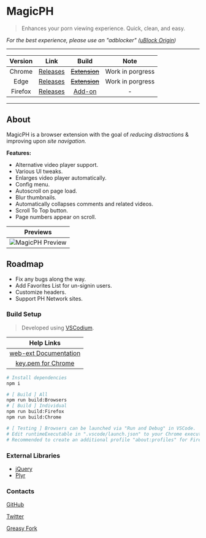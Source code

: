 # MagicPH

> Enhances your porn viewing experience. Quick, clean, and easy.

*For the best experience, please use an "adblocker" ([uBlock Origin](https://github.com/gorhill/uBlock#readme))*

***

| Version | Link | Build | Note |
|:----------:|:----------:|:----------:|:----------:|
Chrome | [Releases](https://github.com/magicoflolis/Magic-PH/releases) | ~~[Extension](#build-setup)~~ | Work in porgress
Edge | [Releases](https://github.com/magicoflolis/Magic-PH/releases) | ~~[Extension](#build-setup)~~ | Work in porgress
Firefox | [Releases](https://github.com/magicoflolis/Magic-PH/releases) | [Add-on](#build-setup) | -

***

## About

MagicPH is a browser extension with the goal of *reducing distractions* & improving upon *site navigation.*

**Features:**

* Alternative video player support.
* Various UI tweaks.
* Enlarges video player automatically.
* Config menu.
* Autoscroll on page load.
* Blur thumbnails.
* Automatically collapses comments and related videos.
* Scroll To Top button.
* Page numbers appear on scroll.

| Previews |
|:----------:|
![MagicPH Preview](https://raw.githubusercontent.com/magicoflolis/Magic-PH/master/assets/preview_addon.png)|

## Roadmap

* Fix any bugs along the way.
* Add Favorites List for un-signin users.
* Customize headers.
* Support PH Network sites.

### Build Setup

> Developed using [VSCodium](https://vscodium.com).

| Help Links |
|:----------:|
[web-ext Documentation](https://extensionworkshop.com/documentation/develop/getting-started-with-web-ext/) |
[key.pem for Chrome](https://stackoverflow.com/a/46739698/9872174)|

```bash
# Install dependencies
npm i

# [ Build ] All
npm run build:Browsers
# [ Build ] Individual
npm run build:Firefox
npm run build:Chrome

# [ Testing ] Browsers can be launched via "Run and Debug" in VSCode.
# Edit runtimeExecutable in ".vscode/launch.json" to your Chrome executable.
# Recommended to create an additional profile "about:profiles" for Firefox.
```

### External Libraries

* [jQuery](https://jquery.com/)
* [Plyr](https://github.com/sampotts/plyr#readme)

### Contacts

[GitHub](https://github.com/magicoflolis)

[Twitter](https://twitter.com/for_lollipops)

[Greasy Fork](https://greasyfork.org/users/166061)
